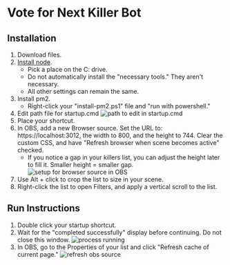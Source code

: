 # Vote for Next Killer Bot

## Installation

1. Download files.
2. [Install node](https://nodejs.org/en).
     - Pick a place on the C: drive.
     - Do not automatically install the "necessary tools." They aren't necessary.
     - All other settings can remain the same.
3. Install pm2.
     - Right-click your "install-pm2.ps1" file and "run with powershell."
4. Edit path file for startup.cmd ![path to edit in startup.cmd](https://github.com/hooleymcknight/chris-killers-bot/blob/main/instructions-images/startup_edit.png)
5. Place your shortcut.
6. In OBS, add a new Browser source. Set the URL to: https://localhost:3012, the width to 800, and the height to 744. Clear the custom CSS, and have "Refresh browser when scene becomes active" checked.
     - If you notice a gap in your killers list, you can adjust the height later to fill it. Smaller height = smaller gap. ![setup for browser source in OBS](https://github.com/hooleymcknight/chris-killers-bot/blob/main/instructions-images/obs_setup.png)
7. Use Alt + click to crop the list to size in your scene.
8. Right-click the list to open Filters, and apply a vertical scroll to the list.

## Run Instructions
1. Double click your startup shortcut.
2. Wait for the "completed successfully" display before continuing. Do not close this window. ![process running](https://github.com/hooleymcknight/chris-killers-bot/blob/main/instructions-images/page_running.png)
3. In OBS, go to the Properties of your list and click "Refresh cache of current page." ![refresh obs source](https://github.com/hooleymcknight/chris-killers-bot/blob/main/instructions-images/obs_refresh.png)